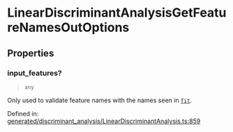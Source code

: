 # LinearDiscriminantAnalysisGetFeatureNamesOutOptions

## Properties

### input\_features?

> `any`

Only used to validate feature names with the names seen in [`fit`](#sklearn.discriminant_analysis.LinearDiscriminantAnalysis.fit "sklearn.discriminant_analysis.LinearDiscriminantAnalysis.fit").

Defined in:  [generated/discriminant\_analysis/LinearDiscriminantAnalysis.ts:859](https://github.com/transitive-bullshit/scikit-learn-ts/blob/b59c1ff/packages/sklearn/src/generated/discriminant_analysis/LinearDiscriminantAnalysis.ts#L859)
